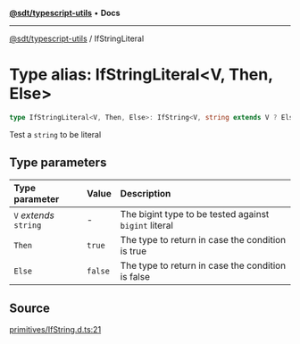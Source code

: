 [**@sdt/typescript-utils**](../README.md) • **Docs**

***

[@sdt/typescript-utils](../globals.md) / IfStringLiteral

# Type alias: IfStringLiteral\<V, Then, Else\>

```ts
type IfStringLiteral<V, Then, Else>: IfString<V, string extends V ? Else : Then, Else>;
```

Test a `string` to be literal

## Type parameters

| Type parameter | Value | Description |
| :------ | :------ | :------ |
| `V` *extends* `string` | - | The bigint type to be tested against `bigint` literal |
| `Then` | `true` | The type to return in case the condition is true |
| `Else` | `false` | The type to return in case the condition is false |

## Source

[primitives/IfString.d.ts:21](https://github.com/sylvaindethier/typescript-utils/blob/f271884d3138386b859e820c285b0ab8864227bb/types/primitives/IfString.d.ts#L21)

